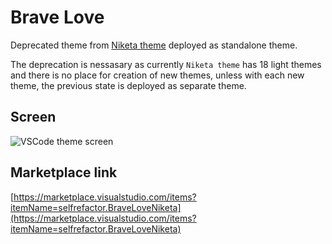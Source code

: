 # Brave Love

Deprecated theme from [Niketa theme](https://marketplace.visualstudio.com/items?itemName=selfrefactor.Niketa-theme) deployed as standalone theme.

The deprecation is nessasary as currently `Niketa theme` has 18 light themes and there is no place for creation of new themes, unless with each new theme, the previous state is deployed as separate theme.

## Screen

![VSCode theme screen](https://github.com/selfrefactor/niketa-themes/blob/master/packages/brave_love/theme/brave.love.png?raw=true)

## Marketplace link

[https://marketplace.visualstudio.com/items?itemName=selfrefactor.BraveLoveNiketa](https://marketplace.visualstudio.com/items?itemName=selfrefactor.BraveLoveNiketa)